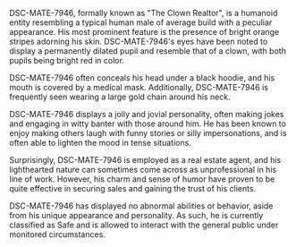 DSC-MATE-7946, formally known as "The Clown Realtor", is a humanoid entity resembling a typical human male of average build with a peculiar appearance. His most prominent feature is the presence of bright orange stripes adorning his skin. DSC-MATE-7946's eyes have been noted to display a permanently dilated pupil and resemble that of a clown, with both pupils being bright red in color. 

DSC-MATE-7946 often conceals his head under a black hoodie, and his mouth is covered by a medical mask. Additionally, DSC-MATE-7946 is frequently seen wearing a large gold chain around his neck. 

DSC-MATE-7946 displays a jolly and jovial personality, often making jokes and engaging in witty banter with those around him. He has been known to enjoy making others laugh with funny stories or silly impersonations, and is often able to lighten the mood in tense situations. 

Surprisingly, DSC-MATE-7946 is employed as a real estate agent, and his lighthearted nature can sometimes come across as unprofessional in his line of work. However, his charm and sense of humor have proven to be quite effective in securing sales and gaining the trust of his clients. 

DSC-MATE-7946 has displayed no abnormal abilities or behavior, aside from his unique appearance and personality. As such, he is currently classified as Safe and is allowed to interact with the general public under monitored circumstances.